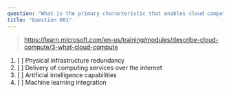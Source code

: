```yaml
---
question: "What is the primary characteristic that enables cloud computing to rapidly expand IT infrastructure compared to traditional datacenters?"
title: "Question 001"
---
```


> https://learn.microsoft.com/en-us/training/modules/describe-cloud-compute/3-what-cloud-compute

1. [ ] Physical infrastructure redundancy
1. [ ] Delivery of computing services over the internet
1. [ ] Artificial intelligence capabilities
1. [ ] Machine learning integration